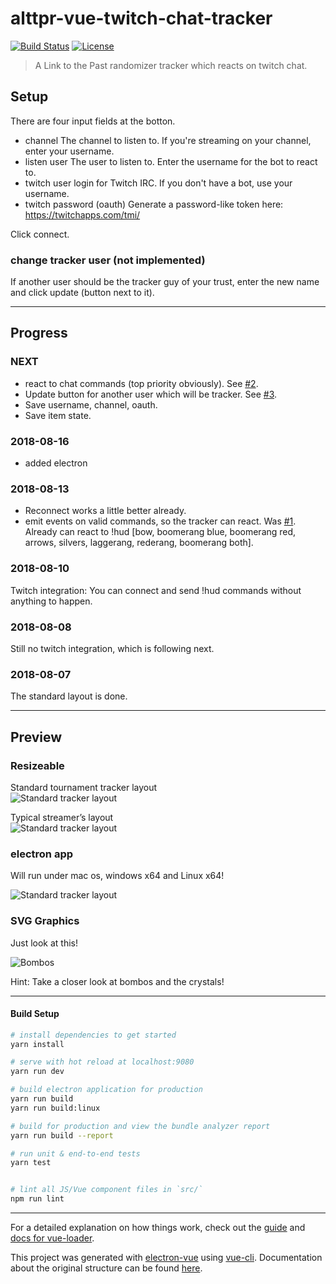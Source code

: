 # alttpr-vue-twitch-chat-tracker

[![Build Status](https://travis-ci.org/bmhm/alttpr-vue-twitch-chat-tracker.svg?branch=master)](https://travis-ci.org/bmhm/alttpr-vue-twitch-chat-tracker)  [![License](https://img.shields.io/badge/License-Apache%202.0-blue.svg)](https://opensource.org/licenses/Apache-2.0)

> A Link to the Past randomizer tracker which reacts on twitch chat.

## Setup

There are four input fields at the botton.

* channel
  The channel to listen to. If you're streaming on your channel, enter your username.
* listen user
  The user to listen to. Enter the username for the bot to react to.
* twitch user
  login for Twitch IRC. If you don't have a bot, use your username.
* twitch password (oauth)
  Generate a password-like token here: https://twitchapps.com/tmi/

Click connect.

### change tracker user (not implemented)

If another user should be the tracker guy of your trust, enter the new name and click update (button next to it).

---

## Progress

### NEXT

* react to chat commands (top priority obviously). See [#2](https://github.com/bmhm/alttpr-vue-twitch-chat-tracker/issues/2).
* Update button for another user which will be tracker. See [#3](https://github.com/bmhm/alttpr-vue-twitch-chat-tracker/issues/3).
* Save username, channel, oauth.
* Save item state.

### 2018-08-16

* added electron

### 2018-08-13
* Reconnect works a little better already.
* emit events on valid commands, so the tracker can react. Was [#1](https://github.com/bmhm/alttpr-vue-twitch-chat-tracker/issues/2).
Already can react to !hud \[bow, boomerang blue, boomerang red, arrows, silvers, laggerang, rederang, boomerang both\].

### 2018-08-10
Twitch integration: You can connect and send !hud commands without anything to happen.

### 2018-08-08
Still no twitch integration, which is following next.

### 2018-08-07
The standard layout is done.

---

## Preview

### Resizeable

Standard tournament tracker layout \
![Standard tracker layout](https://github.com/bmhm/alttpr-vue-twitch-chat-tracker/raw/master/assets/resizeable0.png)

Typical streamer’s layout \
![Standard tracker layout](https://github.com/bmhm/alttpr-vue-twitch-chat-tracker/raw/master/assets/resizeable1.png)

### electron app

Will run under mac os, windows x64 and Linux x64!

![Standard tracker layout](https://github.com/bmhm/alttpr-vue-twitch-chat-tracker/raw/master/assets/electron-oldconfig.png)

### SVG Graphics

Just look at this!

![Bombos](https://github.com/bmhm/alttpr-vue-twitch-chat-tracker/raw/master/assets/svg-graphics.png)

Hint: Take a closer look at bombos and the crystals!

---

#### Build Setup

``` bash
# install dependencies to get started
yarn install

# serve with hot reload at localhost:9080
yarn run dev

# build electron application for production
yarn run build
yarn run build:linux

# build for production and view the bundle analyzer report
yarn run build --report

# run unit & end-to-end tests
yarn test


# lint all JS/Vue component files in `src/`
npm run lint

```

---


For a detailed explanation on how things work, check out the [guide](http://vuejs-templates.github.io/webpack/) and [docs for vue-loader](http://vuejs.github.io/vue-loader).

This project was generated with [electron-vue](https://github.com/SimulatedGREG/electron-vue) using [vue-cli](https://github.com/vuejs/vue-cli). Documentation about the original structure can be found [here](https://simulatedgreg.gitbooks.io/electron-vue/content/index.html).
